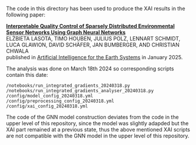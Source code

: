 The code in this directory has been used to produce the XAI results in the following paper:

 **[Interpretable Quality Control of Sparsely Distributed Environmental Sensor Networks Using Graph Neural Networks](https://journals.ametsoc.org/view/journals/aies/4/1/AIES-D-24-0032.1.xml?tab_body=supplementary-materials)** <br>
ELŻBIETA LASOTA, TIMO HOUBEN, JULIUS POLZ, LENNART SCHMIDT, LUCA GLAWION, DAVID SCHÄFER, JAN BUMBERGER, AND CHRISTIAN CHWALA <br>
published in [Artificial Intelligence for the Earth Systems](https://journals.ametsoc.org/view/journals/aies/aies-overview.xml) in January 2025. <br>

The analysis was done on March 18th 2024 so corresponding scripts contain this date:

`/notebooks/run_integrated_gradients_20240318.py`
`/notebooks/run_integrated_gradients_analyser_20240318.py`
`/config/model_config_20240318.yml`
`/config/preprocessing_config_20240318.yml`
`/config/xai_config_20240318.yml`


The code of the GNN model construction deviates from the code in the upper level of this repository, since the model was slightly adapded but the XAI part remained at a previous state, thus the above mentioned XAI scripts are not compatible with the GNN model in the upper level of this repository.